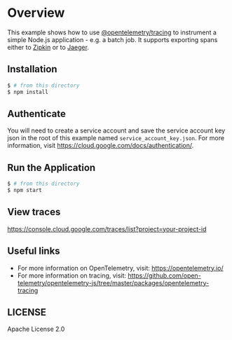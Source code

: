 # Overview

This example shows how to use [@opentelemetry/tracing](https://github.com/open-telemetry/opentelemetry-js/tree/master/packages/opentelemetry-tracing) to instrument a simple Node.js application - e.g. a batch job.
It supports exporting spans either to [Zipkin](https://zipkin.io) or to [Jaeger](https://www.jaegertracing.io).

## Installation

```sh
$ # from this directory
$ npm install
```

## Authenticate

You will need to create a service account and save the service account key json in the root of this example named `service_account_key.json`. For more information, visit <https://cloud.google.com/docs/authentication/>.

## Run the Application

```sh
$ # from this directory
$ npm start
```

## View traces

https://console.cloud.google.com/traces/list?project=your-project-id

## Useful links
- For more information on OpenTelemetry, visit: <https://opentelemetry.io/>
- For more information on tracing, visit: <https://github.com/open-telemetry/opentelemetry-js/tree/master/packages/opentelemetry-tracing>

## LICENSE

Apache License 2.0
